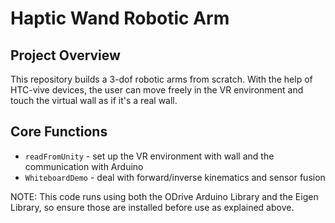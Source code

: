# Haptic Wand Robotic Arm
## Project Overview
This repository builds a 3-dof robotic arms from scratch. With the help of HTC-vive devices, the user can move freely in the VR environment and touch the virtual wall as if it's a real wall.
 
## Core Functions
- `readFromUnity` - set up the VR environment with wall and the communication with Arduino
- `WhiteboardDemo` - deal with forward/inverse kinematics and sensor fusion

NOTE: This code runs using both the ODrive Arduino Library and the Eigen Library, so ensure those are installed before use as explained above.
